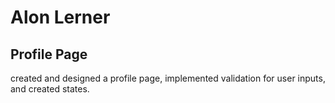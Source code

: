 # Alon Lerner

## Profile Page
created and designed a profile page, implemented validation for user inputs, and created states.